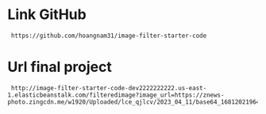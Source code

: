 # Link GitHub 
     https://github.com/hoangnam31/image-filter-starter-code
# Url final project 
     http://image-filter-starter-code-dev2222222222.us-east-1.elasticbeanstalk.com/filteredimage?image_url=https://znews-photo.zingcdn.me/w1920/Uploaded/lce_qjlcv/2023_04_11/base64_16812021964631297787331.png